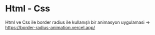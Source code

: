 # Html - Css
Html ve Css ile border radius ile kullanışlı bir animasyon uygulamasi
=> https://border-radius-animation.vercel.app/
